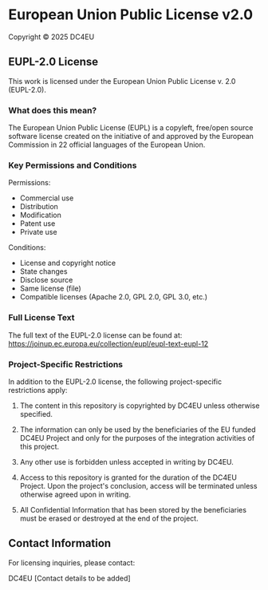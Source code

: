 # European Union Public License v2.0

Copyright © 2025 DC4EU 

## EUPL-2.0 License

This work is licensed under the European Union Public License v. 2.0 (EUPL-2.0).

### What does this mean?

The European Union Public License (EUPL) is a copyleft, free/open source software license created on the initiative of and approved by the European Commission in 22 official languages of the European Union.

### Key Permissions and Conditions

Permissions:
- Commercial use
- Distribution
- Modification
- Patent use
- Private use

Conditions:
- License and copyright notice
- State changes
- Disclose source
- Same license (file)
- Compatible licenses (Apache 2.0, GPL 2.0, GPL 3.0, etc.)

### Full License Text

The full text of the EUPL-2.0 license can be found at:
https://joinup.ec.europa.eu/collection/eupl/eupl-text-eupl-12

### Project-Specific Restrictions

In addition to the EUPL-2.0 license, the following project-specific restrictions apply:

1. The content in this repository is copyrighted by DC4EU unless otherwise specified.

2. The information can only be used by the beneficiaries of the EU funded DC4EU Project and only for the purposes of the integration activities of this project.

3. Any other use is forbidden unless accepted in writing by DC4EU.

4. Access to this repository is granted for the duration of the DC4EU Project. Upon the project's conclusion, access will be terminated unless otherwise agreed upon in writing.

5. All Confidential Information that has been stored by the beneficiaries must be erased or destroyed at the end of the project.

## Contact Information

For licensing inquiries, please contact:

DC4EU
[Contact details to be added]
